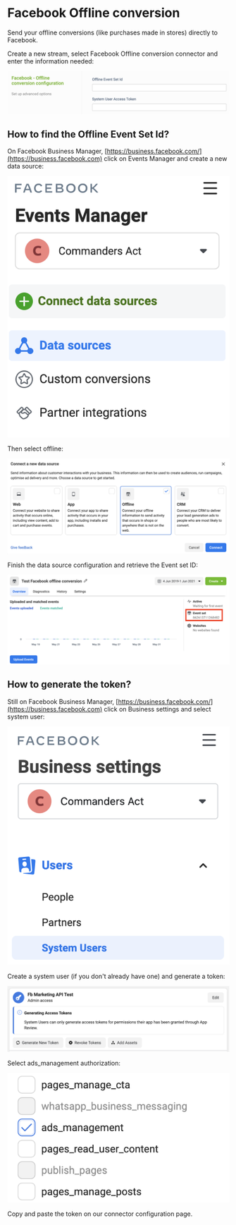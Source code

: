 # Facebook Offline conversion

Send your offline conversions (like purchases made in stores) directly to Facebook.&#x20;

Create a new stream, select Facebook Offline conversion connector and enter the information needed:

![](<../../../../.gitbook/assets/image (8).png>)

## How to find the Offline Event Set Id?

On Facebook Business Manager, [https://business.facebook.com/](https://business.facebook.com) click on Events Manager and create a new data source:

![](<../../../../.gitbook/assets/image (6) (1) (1).png>)

Then select offline:

![](<../../../../.gitbook/assets/image (7) (1) (1).png>)

Finish the data source configuration and retrieve the Event set ID:

![](<../../../../.gitbook/assets/image (5) (1) (1).png>)

## How to generate the token?

Still on Facebook Business Manager, [https://business.facebook.com/](https://business.facebook.com) click on Business settings and select system user:

![](<../../../../.gitbook/assets/image (2) (1) (1) (1).png>)

Create a system user (if you don't already have one) and generate a token:

![](<../../../../.gitbook/assets/image (3).png>)

Select ads\_management authorization:

![](<../../../../.gitbook/assets/image (4) (1) (1).png>)

Copy and paste the token on our connector configuration page.
